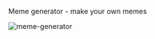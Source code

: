 Meme generator - make your own memes

![meme-generator](https://user-images.githubusercontent.com/125043957/225036091-c86a90d0-857d-429d-966e-27f3c3d813d7.png)
